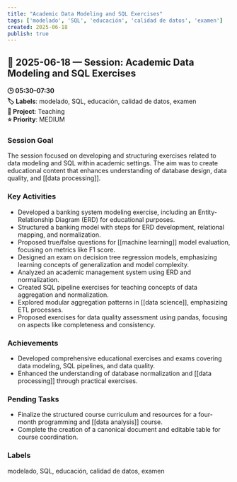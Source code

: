 ```yaml
---
title: "Academic Data Modeling and SQL Exercises"
tags: ['modelado', 'SQL', 'educación', 'calidad de datos', 'examen']
created: 2025-06-18
publish: true
---
```


## 📅 2025-06-18 — Session: Academic Data Modeling and SQL Exercises

**🕒 05:30–07:30**  
**🏷️ Labels**: modelado, SQL, educación, calidad de datos, examen  
**📂 Project**: Teaching  
**⭐ Priority**: MEDIUM  


### Session Goal
The session focused on developing and structuring exercises related to data modeling and SQL within academic settings. The aim was to create educational content that enhances understanding of database design, data quality, and [[data processing]].

### Key Activities
- Developed a banking system modeling exercise, including an Entity-Relationship Diagram (ERD) for educational purposes.
- Structured a banking model with steps for ERD development, relational mapping, and normalization.
- Proposed true/false questions for [[machine learning]] model evaluation, focusing on metrics like F1 score.
- Designed an exam on decision tree regression models, emphasizing learning concepts of generalization and model complexity.
- Analyzed an academic management system using ERD and normalization.
- Created SQL pipeline exercises for teaching concepts of data aggregation and normalization.
- Explored modular aggregation patterns in [[data science]], emphasizing ETL processes.
- Proposed exercises for data quality assessment using pandas, focusing on aspects like completeness and consistency.

### Achievements
- Developed comprehensive educational exercises and exams covering data modeling, SQL pipelines, and data quality.
- Enhanced the understanding of database normalization and [[data processing]] through practical exercises.

### Pending Tasks
- Finalize the structured course curriculum and resources for a four-month programming and [[data analysis]] course.
- Complete the creation of a canonical document and editable table for course coordination.

### Labels
modelado, SQL, educación, calidad de datos, examen
